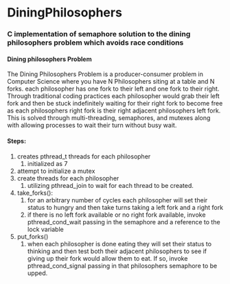 # DiningPhilosophers
### C implementation of semaphore solution to the dining philosophers problem which avoids race conditions

#### Dining philosophers Problem
The Dining Philosophers Problem is a producer-consumer problem in Computer Science where you have N Philosophers siting at a table and N forks. each philosopher has one fork to their left and one fork to their right. Through traditional coding practices each philosopher would grab their left fork and then be stuck indefinitely waiting for their right fork to become free as each philosophers right fork is their right adjacent philosophers left fork. This is solved through multi-threading, semaphores, and mutexes along with allowing processes to wait their turn without busy wait.  
#### Steps:   
1. creates pthread_t threads for each philosopher 
    1. initialized as 7
2. attempt to initialize a mutex  
3. create threads for each philosopher  
    1. utilizing pthread_join to wait for each thread to be created.  
4. take_forks():  
    1. for an arbitrary number of cycles each philosopher will set their status to hungry and then take turns taking a left fork and a right fork
    2. if there is no left fork available or no right fork available, invoke pthread_cond_wait passing in the semaphore and a reference to the lock variable  
5. put_forks()
    1. when each philosopher is done eating they will set their status to thinking and then test both their adjacent philosophers to see if giving up their fork would allow them to eat. If so, invoke pthread_cond_signal passing in that philosophers semaphore to be upped.
